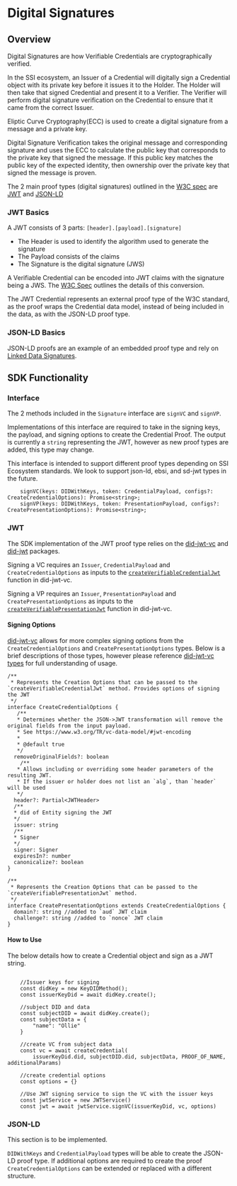 # Digital Signatures

## Overview

Digital Signatures are how Verifiable Credentials are cryptographically verified.

In the SSI ecosystem, an Issuer of a Credential will digitally sign a Credential object with its private key before it issues it to the Holder. The Holder will then take that signed Credential and present it to a Verifier. The Verifier will perform digital signature verification on the Credential to ensure that it came from the correct Issuer.

Eliptic Curve Cryptography(ECC) is used to create a digital signature from a message and a private key.

Digital Signature Verification takes the original message and corresponding signature and uses the ECC to calculate the public key that corresponds to the private key that signed the message. If this public key matches the public key of the expected identity, then ownership over the private key that signed the message is proven.

The 2 main proof types (digital signatures) outlined in the [W3C spec](https://www.w3.org/TR/vc-data-model/#proofs-signatures) are [JWT](https://www.w3.org/TR/vc-data-model/#json-web-token) and [JSON-LD](https://www.w3.org/TR/vc-data-model/#data-integrity-proofs)

### JWT Basics

A JWT consists of 3 parts: `[header].[payload].[signature]`
* The Header is used to identify the algorithm used to generate the signature
* The Payload consists of the claims
* The Signature is the digital signature (JWS)

A Verifiable Credential can be encoded into JWT claims with the signature being a JWS. The [W3C Spec](https://www.w3.org/TR/vc-data-model/#jwt-encoding) outlines the details of this conversion.

The JWT Credential represents an external proof type of the W3C standard, as the proof wraps the Credential data model, instead of being included in the data, as with the JSON-LD proof type.

### JSON-LD Basics

JSON-LD proofs are an example of an embedded proof type and rely on [Linked Data Signatures](https://www.w3.org/TR/vc-data-model/#data-integrity-proofs).

## SDK Functionality

### Interface

The 2 methods included in the `Signature` interface are `signVC` and `signVP`.

Implementations of this interface are required to take in the signing keys, the payload, and signing options to create the Credential Proof. The output is currently a `string` representing the JWT, however as new proof types are added, this type may change.

This interface is intended to support different proof types depending on SSI Ecosystem standards. We look to support json-ld, ebsi, and sd-jwt types in the future.

``` shell
    signVC(keys: DIDWithKeys, token: CredentialPayload, configs?: CreateCredentialOptions): Promise<string>;
    signVP(keys: DIDWithKeys, token: PresentationPayload, configs?: CreatePresentationOptions): Promise<string>;
```

### JWT

The SDK implementation of the JWT proof type relies on the [did-jwt-vc](https://github.com/decentralized-identity/did-jwt-vc) and [did-jwt](https://github.com/decentralized-identity/did-jwt) packages.  

Signing a VC requires an `Issuer`, `CredentialPayload` and `CreateCredentialOptions` as inputs to the [`createVerifiableCredentialJwt`](https://github.com/decentralized-identity/did-jwt-vc/blob/master/src/index.ts#L75) function in did-jwt-vc.

Signing a VP requires an `Issuer`, `PresentationPayload` and `CreatePresentationOptions` as inputs to the [`createVerifiablePresentationJwt`](https://github.com/decentralized-identity/did-jwt-vc/blob/master/src/index.ts#L134) function in did-jwt-vc.
#### Signing Options

[did-jwt-vc](https://github.com/decentralized-identity/did-jwt-vc) allows for more complex signing options from the `CreateCredentialOptions` and `CreatePresentationOptions` types. Below is a brief descriptions of those types, however please reference [did-jwt-vc types](https://github.com/decentralized-identity/did-jwt-vc/blob/master/src/types.ts) for full understanding of usage.

```shell
/**
 * Represents the Creation Options that can be passed to the `createVerifiableCredentialJwt` method. Provides options of signing the JWT
 */
interface CreateCredentialOptions {
   /**
   * Determines whether the JSON->JWT transformation will remove the original fields from the input payload.
   * See https://www.w3.org/TR/vc-data-model/#jwt-encoding
   *
   * @default true
   */
  removeOriginalFields?: boolean
    /**
   * Allows including or overriding some header parameters of the resulting JWT.
   * If the issuer or holder does not list an `alg`, than `header` will be used
   */
  header?: Partial<JWTHeader>
  /**
  * did of Entity signing the JWT
  */
  issuer: string
  /**
  * Signer
  */
  signer: Signer
  expiresIn?: number
  canonicalize?: boolean
}
```

```shell
/**
 * Represents the Creation Options that can be passed to the `createVerifiablePresentationJwt` method.
 */
interface CreatePresentationOptions extends CreateCredentialOptions {
  domain?: string //added to `aud` JWT claim
  challenge?: string //added to `nonce` JWT claim
}
```
#### How to Use

The below details how to create a Credential object and sign as a JWT string.

```shell

    //Issuer keys for signing
    const didKey = new KeyDIDMethod();
    const issuerKeyDid = await didKey.create();

    //subject DID and data
    const subjectDID = await didKey.create();
    const subjectData = {
        "name": "Ollie"
    }

    //create VC from subject data
    const vc = await createCredential(
        issuerKeyDid.did, subjectDID.did, subjectData, PROOF_OF_NAME, additionalParams)

    //create credential options
    const options = {}

    //Use JWT signing service to sign the VC with the issuer keys
    const jwtService = new JWTService()
    const jwt = await jwtService.signVC(issuerKeyDid, vc, options)
```

### JSON-LD

This section is to be implemented.

`DIDWithKeys` and `CredentialPayload` types will be able to create the JSON-LD proof type.
If additional options are required to create the proof `CreateCredentialOptions` can be extended or replaced with a different structure.


